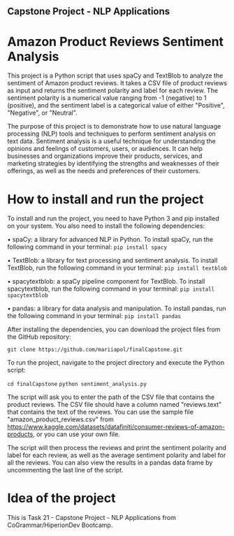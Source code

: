 ## Capstone Project - NLP Applications	

# Amazon Product Reviews Sentiment Analysis

This project is a Python script that uses spaCy and TextBlob to analyze the sentiment of Amazon product reviews. 
It takes a CSV file of product reviews as input and returns the sentiment polarity and label for each review.
The sentiment polarity is a numerical value ranging from -1 (negative) to 1 (positive), and the sentiment label is a categorical value of either "Positive", "Negative", or "Neutral".

The purpose of this project is to demonstrate how to use natural language processing (NLP) tools and techniques to perform sentiment analysis on text data. 
Sentiment analysis is a useful technique for understanding the opinions and feelings of customers, users, or audiences. 
It can help businesses and organizations improve their products, services, 
and marketing strategies by identifying the strengths and weaknesses of their offerings, as well as the needs and preferences of their customers.

# How to install and run the project

To install and run the project, you need to have Python 3 and pip installed on your system. You also need to install the following dependencies:

•  spaCy: a library for advanced NLP in Python. To install spaCy, run the following command in your terminal:
`pip install spacy`

•  TextBlob: a library for text processing and sentiment analysis. To install TextBlob, run the following command in your terminal:
`pip install textblob`

•  spacytextblob: a spaCy pipeline component for TextBlob. To install spacytextblob, run the following command in your terminal:
`pip install spacytextblob`

•  pandas: a library for data analysis and manipulation. To install pandas, run the following command in your terminal:
`pip install pandas`

After installing the dependencies, you can download the project files from the GitHub repository:

`git clone https://github.com/mariiapol/finalCapstone.git`

To run the project, navigate to the project directory and execute the Python script:

`cd finalCapstone`
`python sentiment_analysis.py`

The script will ask you to enter the path of the CSV file that contains the product reviews. The CSV file should have a column named "reviews.text" that contains the text of the reviews. 
You can use the sample file "amazon_product_reviews.csv" from https://www.kaggle.com/datasets/datafiniti/consumer-reviews-of-amazon-products, or you can use your own file.

The script will then process the reviews and print the sentiment polarity and label for each review, as well as the average sentiment polarity and label for all the reviews. 
You can also view the results in a pandas data frame by uncommenting the last line of the script.

# Idea of the project

This is Task 21 - Capstone Project - NLP Applications	from CoGrammar/HiperionDev Bootcamp.
